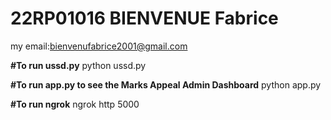 
# 22RP01016 BIENVENUE Fabrice
my email:bienvenufabrice2001@gmail.com

**#To run ussd.py**
   python ussd.py

**#To run app.py to see the Marks Appeal Admin Dashboard**
   python app.py

**#To run ngrok**
  ngrok http 5000

